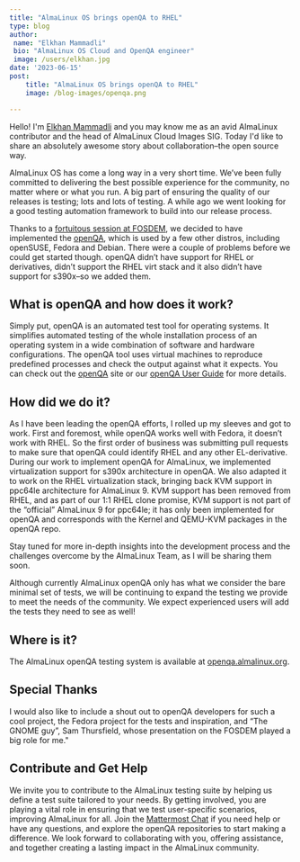 ```yaml
---
title: "AlmaLinux OS brings openQA to RHEL"
type: blog
author: 
 name: "Elkhan Mammadli"
 bio: "AlmaLinux OS Cloud and OpenQA engineer"
 image: /users/elkhan.jpg
date: '2023-06-15'
post:
    title: "AlmaLinux OS brings openQA to RHEL"
    image: /blog-images/openqa.png

---
```


Hello! I'm [Elkhan Mammadli](https://chat.almalinux.org/almalinux/messages/@lkhn) and you may know me as an avid AlmaLinux contributor and the head of AlmaLinux Cloud Images SIG. Today I'd like to share an absolutely awesome story about collaboration–the open source way.

AlmaLinux OS has come a long way in a very short time. We’ve been fully committed to delivering the best possible experience for the community, no matter where or what you run. A big part of ensuring the quality of our releases is testing; lots and lots of testing. A while ago we went looking for a good testing automation framework to build into our release process.

Thanks to a [fortuitous session at FOSDEM](https://fosdem.org/2023/schedule/event/openqa_for_gnome/), we decided to have implemented the [openQA](https://open.qa/), which is used by a few other distros, including openSUSE, Fedora and Debian. There were a couple of problems before we could get started though. openQA didn’t have support for RHEL or derivatives, didn’t support the RHEL virt stack and it also didn’t have support for s390x–so we added them.

## What is openQA and how does it work?

Simply put, openQA is an automated test tool for operating systems. It simplifies automated testing of the whole installation process of an operating system in a wide combination of software and hardware configurations. The openQA tool uses virtual machines to reproduce predefined processes and check the output against what it expects. You can check out the [openQA](https://open.qa/) site or our [openQA User Guide](https://wiki.almalinux.org/development/openQA.html) for more details.

## How did we do it?

As I have been leading the openQA efforts, I rolled up my sleeves and got to work.
First and foremost, while openQA works well with Fedora, it doesn’t work with RHEL. So the first order of business was submitting pull requests to make sure that openQA could identify RHEL and any other EL-derivative.
During our work to implement openQA for AlmaLinux, we implemented virtualization support for s390x architecture in openQA. We also adapted it to work on the RHEL virtualization stack, bringing back KVM support in ppc64le architecture for AlmaLinux 9. KVM support has been removed from RHEL, and as part of our 1:1 RHEL clone promise, KVM support is not part of the “official” AlmaLinux 9 for ppc64le; it has only been implemented for openQA and corresponds with the Kernel and QEMU-KVM packages in the openQA repo.

Stay tuned for more in-depth insights into the development process and the challenges overcome by the AlmaLinux Team, as I will be sharing them soon.

Although currently AlmaLinux openQA only has what we consider the bare minimal set of tests, we will be continuing to expand the testing we provide to meet the needs of the community. We expect experienced users will add the tests they need to see as well!

## Where is it?

The AlmaLinux openQA testing system is available at [openqa.almalinux.org](https://openqa.almalinux.org/).

## Special Thanks
I would also like to include a shout out to openQA developers for such a cool project, the Fedora project for the tests and inspiration, and “The GNOME guy”, Sam Thursfield, whose presentation on the FOSDEM played a big role for me."

## Contribute and Get Help

We invite you to contribute to the AlmaLinux testing suite by helping us define a test suite tailored to your needs. By getting involved, you are playing a vital role in ensuring that we test user-specific scenarios, improving AlmaLinux for all. Join the [Mattermost Chat](https://chat.almalinux.org/almalinux/channels/engineeringqa) if you need help or have any questions, and explore the openQA repositories to start making a difference. We look forward to collaborating with you, offering assistance, and together creating a lasting impact in the AlmaLinux community.
